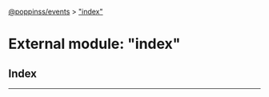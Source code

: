 [@poppinss/events](../README.md) > ["index"](../modules/_index_.md)

# External module: "index"

## Index

---

